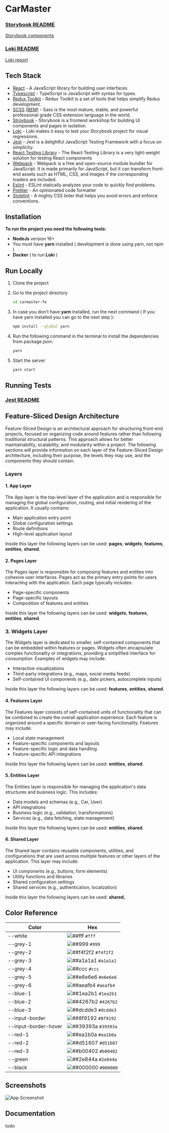 # CarMaster

### [Storybook README](./config/storybook/STORYBOOK.md)

[Storybook components](https://gotcadumitru.github.io/mycar-fe/storybook)

### [Loki README](./.loki/LOKI.md)

[Loki report](https://gotcadumitru.github.io/mycar-fe/loki/report.html)

## Tech Stack

- [React](https://reactjs.org/) - A JavaScript library for building user interfaces
- [Typescript](https://www.typescriptlang.org/) - TypeScript is JavaScript with syntax for types.
- [Redux Toolkit](https://redux-toolkit.js.org/) - Redux Toolkit is a set of tools that helps simplify Redux
  development.
- [SCSS](https://sass-lang.com/) [(BEM)](https://en.bem.info/methodology/) - Sass is the most mature, stable, and
  powerful professional grade CSS extension language in the world.
- [Stroybook](https://storybook.js.org/) - Storybook is a frontend workshop for building UI components and pages in
  isolation.
- [Loki](https://loki.js.org/) - Loki makes it easy to test your Storybook project for visual regressions.
- [Jest](https://jestjs.io/) - Jest is a delightful JavaScript Testing Framework with a focus on simplicity.
- [React Testing Library](https://testing-library.com/docs/react-testing-library/intro/) - The React Testing Library is
  a very light-weight solution for testing React components
- [Webpack](https://webpack.js.org/) - Webpack is a free and open-source module bundler for JavaScript. It is made
  primarily for JavaScript, but it can transform front-end assets such as HTML, CSS, and images if the corresponding
  loaders are included.
- [Eslint](https://eslint.org/) - ESLint statically analyzes your code to quickly find problems.
- [Prettier](https://prettier.io/) - An opinionated code formatter
- [Stylelint](https://stylelint.io/) - A mighty CSS linter that helps you avoid errors and enforce conventions.

## Installation

**To run the project you need the following tools:**

- **NodeJs** version 16+
- You must have **yarn** installed ( development is done using yarn, not npm )
- **Docker** ( to run **Loki** )

## Run Locally

1. Clone the project
2. Go to the project directory

    ```bash
    cd carmaster-fe
    ```

3. In case you don't have **yarn** installed, run the next command ( If you have yarn installed you can go to the next
   step ):
    ```bash
    npm install --global yarn 
    ```

4. Run the following command in the terminal to install the dependencies from package.json:

    ```bash
    yarn
    ```

5. Start the server

    ```bash
    yarn start
    ```

## Running Tests

### [Jest README](./config/jest/JEST.md)

## Feature-Sliced Design Architecture

Feature-Sliced Design is an architectural approach for structuring front-end projects, focused on organizing code around
features rather than following traditional structural patterns. This approach allows for better maintainability,
scalability, and modularity within a project. The following sections will provide information on each layer of the
Feature-Sliced Design architecture, including their purpose, the levels they may use, and the components they should
contain.

### Layers

#### 1. App Layer

The App layer is the top-level layer of the application and is responsible for managing the global configuration,
routing, and initial rendering of the application. It usually contains:

* Main application entry point
* Global configuration settings
* Route definitions
* High-level application layout

Inside this layer the following layers can be used: **pages**, **widgets**, **features**, **entities**, **shared**.

#### 2. Pages Layer

The Pages layer is responsible for composing features and entities into cohesive user interfaces. Pages act as the
primary entry points for users interacting with the application. Each page typically includes:

* Page-specific components
* Page-specific layouts
* Composition of features and entities

Inside this layer the following layers can be used: **widgets**, **features**, **entities**, **shared**.

### 3. Widgets Layer

The Widgets layer is dedicated to smaller, self-contained components that can be embedded within features or pages.
Widgets often encapsulate complex functionality or integrations, providing a simplified interface for consumption.
Examples of widgets may include:

* Interactive visualizations
* Third-party integrations (e.g., maps, social media feeds)
* Self-contained UI components (e.g., date pickers, autocomplete inputs)

Inside this layer the following layers can be used: **features**, **entities**, **shared**.

#### 4. Features Layer

The Features layer consists of self-contained units of functionality that can be combined to create the overall
application experience. Each feature is organized around a specific domain or user-facing functionality. Features may
include:

* Local state management
* Feature-specific components and layouts
* Feature-specific logic and data handling
* Feature-specific API integrations

Inside this layer the following layers can be used: **entities**, **shared**.

#### 5. Entities Layer

The Entities layer is responsible for managing the application's data structures and business logic. This includes:

* Data models and schemas (e.g., Car, User)
* API integrations
* Business logic (e.g., validation, transformations)
* Services (e.g., data fetching, state management)

Inside this layer the following layers can be used: **entities**, **shared**.

#### 6. Shared Layer

The Shared layer contains reusable components, utilities, and configurations that are used across multiple features or
other layers of the application. This layer may include:

* UI components (e.g., buttons, form elements)
* Utility functions and libraries
* Shared configuration settings
* Shared services (e.g., authentication, localization)

Inside this layer the following layers can be used: **shared**,

## Color Reference

| Color                | Hex                                                                   |
|----------------------|-----------------------------------------------------------------------|
| --white              | ![##fff   ](https://via.placeholder.com/10/ffffff?text=+) `#fff   `   |
| --grey-1             | ![##999   ](https://via.placeholder.com/10/999999?text=+) `#999   `   |
| --grey-2             | ![##f4f2f2](https://via.placeholder.com/10/f4f2f2?text=+) `#f4f2f2`   |
| --grey-3             | ![##a1a1a1](https://via.placeholder.com/10/a1a1a1?text=+) `#a1a1a1`   |
| --grey-4             | ![##ccc   ](https://via.placeholder.com/10/cccccc?text=+) `#ccc   `   |
| --grey-5             | ![##e6e6e6](https://via.placeholder.com/10/e6e6e6?text=+) `#e6e6e6`   |
| --grey-6             | ![##aeafb4](https://via.placeholder.com/10/aeafb4?text=+) `#aeafb4`   |
| --blue-1             | ![##1ea2b1](https://via.placeholder.com/10/1ea2b1?text=+) `#1ea2b1`   |
| --blue-2             | ![##4267b2](https://via.placeholder.com/10/4267b2?text=+) `#4267b2`   |
| --blue-3             | ![##dcdde3](https://via.placeholder.com/10/dcdde3?text=+) `#dcdde3`   |
| --input-border       | ![##8f9192](https://via.placeholder.com/10/8f9192?text=+) `#8f9192`   |
| --input-border-hover | ![##39393a](https://via.placeholder.com/10/39393a?text=+) `#39393a`   |
| --red-1              | ![##ea1b0a](https://via.placeholder.com/10/ea1b0a?text=+) `#ea1b0a`   |
| --red-2              | ![##d51607](https://via.placeholder.com/10/d51607?text=+) `#d51607`   |
| --red-3              | ![##b00402](https://via.placeholder.com/10/b00402?text=+) `#b00402`   |
| --green              | ![##2e844a](https://via.placeholder.com/10/2e844a?text=+) `#2e844a`   |
| --black              | ![##000000](https://via.placeholder.com/10/000000d9?text=+) `#000000` |

## Screenshots

![App Screenshot](./.loki/reference/chrome_iphonex_pages_PanelPage_PRIMARY.png)

## Documentation

todo
